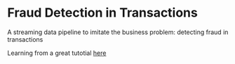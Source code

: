 # Fraud Detection in Transactions
A streaming data pipeline to imitate the business problem: detecting fraud in transactions

Learning from a great tutotial [here](https://florimond.dev/blog/articles/2018/09/building-a-streaming-fraud-detection-system-with-kafka-and-python/)

